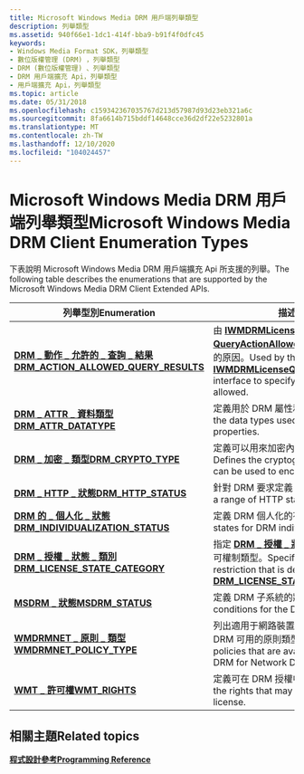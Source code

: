 ```yaml
---
title: Microsoft Windows Media DRM 用戶端列舉類型
description: 列舉類型
ms.assetid: 940f66e1-1dc1-414f-bba9-b91f4f0dfc45
keywords:
- Windows Media Format SDK，列舉類型
- 數位版權管理 (DRM) ，列舉類型
- DRM (數位版權管理) 、列舉類型
- DRM 用戶端擴充 Api，列舉類型
- 用戶端擴充 Api，列舉類型
ms.topic: article
ms.date: 05/31/2018
ms.openlocfilehash: c159342367035767d213d57987d93d23eb321a6c
ms.sourcegitcommit: 8fa6614b715bddf14648cce36d2df22e5232801a
ms.translationtype: MT
ms.contentlocale: zh-TW
ms.lasthandoff: 12/10/2020
ms.locfileid: "104024457"
---
```

# <a name="microsoft-windows-media-drm-client-enumeration-types"></a><span data-ttu-id="eb275-108">Microsoft Windows Media DRM 用戶端列舉類型</span><span class="sxs-lookup"><span data-stu-id="eb275-108">Microsoft Windows Media DRM Client Enumeration Types</span></span>

<span data-ttu-id="eb275-109">下表說明 Microsoft Windows Media DRM 用戶端擴充 Api 所支援的列舉。</span><span class="sxs-lookup"><span data-stu-id="eb275-109">The following table describes the enumerations that are supported by the Microsoft Windows Media DRM Client Extended APIs.</span></span>



| <span data-ttu-id="eb275-110">列舉型別</span><span class="sxs-lookup"><span data-stu-id="eb275-110">Enumeration</span></span>                                                                      | <span data-ttu-id="eb275-111">描述</span><span class="sxs-lookup"><span data-stu-id="eb275-111">Description</span></span>                                                                                                                                                   |
|----------------------------------------------------------------------------------|---------------------------------------------------------------------------------------------------------------------------------------------------------------|
| [<span data-ttu-id="eb275-112">**DRM \_ 動作 \_ 允許的 \_ 查詢 \_ 結果**</span><span class="sxs-lookup"><span data-stu-id="eb275-112">**DRM\_ACTION\_ALLOWED\_QUERY\_RESULTS**</span></span>](drm-action-allowed-query-results.md) | <span data-ttu-id="eb275-113">由 [**IWMDRMLicenseQuery：： QueryActionAllowed**](iwmdrmlicensequery-queryactionallowed.md) 介面用來指定不允許動作的原因。</span><span class="sxs-lookup"><span data-stu-id="eb275-113">Used by the [**IWMDRMLicenseQuery::QueryActionAllowed**](iwmdrmlicensequery-queryactionallowed.md) interface to specify the reason an action is not allowed.</span></span> |
| [<span data-ttu-id="eb275-114">**DRM \_ ATTR \_ 資料類型**</span><span class="sxs-lookup"><span data-stu-id="eb275-114">**DRM\_ATTR\_DATATYPE**</span></span>](drm-attr-datatype.md)                                 | <span data-ttu-id="eb275-115">定義用於 DRM 屬性和屬性的資料類型。</span><span class="sxs-lookup"><span data-stu-id="eb275-115">Defines the data types used for DRM attributes and properties.</span></span>                                                                                                |
| [<span data-ttu-id="eb275-116">**DRM \_ 加密 \_ 類型**</span><span class="sxs-lookup"><span data-stu-id="eb275-116">**DRM\_CRYPTO\_TYPE**</span></span>](drm-crypto-type.md)                                     | <span data-ttu-id="eb275-117">定義可以用來加密內容的密碼編譯演算法類型。</span><span class="sxs-lookup"><span data-stu-id="eb275-117">Defines the cryptographic algorithm types that can be used to encrypt content.</span></span>                                                                                |
| [<span data-ttu-id="eb275-118">**DRM \_ HTTP \_ 狀態**</span><span class="sxs-lookup"><span data-stu-id="eb275-118">**DRM\_HTTP\_STATUS**</span></span>](drmdrm-http-status.md)                                  | <span data-ttu-id="eb275-119">針對 DRM 要求定義 HTTP 狀態的範圍。</span><span class="sxs-lookup"><span data-stu-id="eb275-119">Defines a range of HTTP states for a DRM request.</span></span>                                                                                                             |
| [<span data-ttu-id="eb275-120">**DRM 的 \_ 個人化 \_ 狀態**</span><span class="sxs-lookup"><span data-stu-id="eb275-120">**DRM\_INDIVIDUALIZATION\_STATUS**</span></span>](drmdrm-individualization-status.md)        | <span data-ttu-id="eb275-121">定義 DRM 個人化的有效狀態。</span><span class="sxs-lookup"><span data-stu-id="eb275-121">Defines the valid states for DRM individualization.</span></span>                                                                                                           |
| [<span data-ttu-id="eb275-122">**DRM \_ 授權 \_ 狀態 \_ 類別**</span><span class="sxs-lookup"><span data-stu-id="eb275-122">**DRM\_LICENSE\_STATE\_CATEGORY**</span></span>](drmdrm-license-state-category.md)           | <span data-ttu-id="eb275-123">指定 [**DRM \_ 授權 \_ 狀態 \_ 資料**](drmdrm-license-state-data.md) 結構所描述的授許可權制類型。</span><span class="sxs-lookup"><span data-stu-id="eb275-123">Specifies the type of license restriction that is described by a [**DRM\_LICENSE\_STATE\_DATA**](drmdrm-license-state-data.md) structure.</span></span>                    |
| [<span data-ttu-id="eb275-124">**MSDRM \_ 狀態**</span><span class="sxs-lookup"><span data-stu-id="eb275-124">**MSDRM\_STATUS**</span></span>](msdrm-status.md)                                            | <span data-ttu-id="eb275-125">定義 DRM 子系統的狀態條件。</span><span class="sxs-lookup"><span data-stu-id="eb275-125">Defines status conditions for the DRM subsystem.</span></span>                                                                                                              |
| [<span data-ttu-id="eb275-126">**WMDRMNET \_ 原則 \_ 類型**</span><span class="sxs-lookup"><span data-stu-id="eb275-126">**WMDRMNET\_POLICY\_TYPE**</span></span>](wmdrmnet-policy-type.md)                           | <span data-ttu-id="eb275-127">列出適用于網路裝置作業的 Windows Media DRM 可用的原則類型。</span><span class="sxs-lookup"><span data-stu-id="eb275-127">Lists the types of policies that are available for Windows Media DRM for Network Devices operations.</span></span>                                                          |
| [<span data-ttu-id="eb275-128">**WMT \_ 許可權**</span><span class="sxs-lookup"><span data-stu-id="eb275-128">**WMT\_RIGHTS**</span></span>](drm-wmt-rights.md)                                            | <span data-ttu-id="eb275-129">定義可在 DRM 授權中指定的許可權。</span><span class="sxs-lookup"><span data-stu-id="eb275-129">Defines the rights that may be specified in a DRM license.</span></span>                                                                                                    |



 

## <a name="related-topics"></a><span data-ttu-id="eb275-130">相關主題</span><span class="sxs-lookup"><span data-stu-id="eb275-130">Related topics</span></span>

<dl> <dt>

[<span data-ttu-id="eb275-131">**程式設計參考**</span><span class="sxs-lookup"><span data-stu-id="eb275-131">**Programming Reference**</span></span>](drm-programming-reference.md)
</dt> </dl>

 

 




